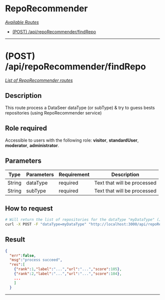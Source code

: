 # RepoRecommender

*[Available Routes](../API.md#available-routes)*

  - [(POST) /api/repoRecommender/findRepo](#post-apireporecommenderfindrepo)

---

# (POST) /api/repoRecommender/findRepo

*[List of RepoRecommender routes](#reporecommender)*

## Description

This route process a DataSeer dataType (or subType) & try to guess bests repositories (using RepoRecommender service)

## Role required

Accessible to users with the following role: **visitor**, **standardUser**, **moderator**, **administrator**.

## Parameters

<table>
  <thead>
    <tr>
      <th>Type</th>
      <th>Parameters</th>
      <th>Requirement</th>
      <th>Description</th>
    </tr>
  </thead>
  <tbody>
    <tr>
      <td>String</td>
      <td>dataType</td>
      <td>required</td>
      <td>Text that will be processed</td>
    </tr>
    <tr>
      <td>String</td>
      <td>subType</td>
      <td>required</td>
      <td>Text that will be processed</td>
    </tr>
  </tbody>
</table>

## How to request

```bash
# Will return the list of repositories for the dataType "myDataType" (JSON formated)
curl -X POST -F "dataType=myDataType" "http://localhost:3000/api/repoRecommender/findRepo"
```

## Result

```json
{
  "err":false,
  "msg":"process succeed",
  "res":[
    {"rank":1,"label":"...","url":"...","score":105},
    {"rank":2,"label":"...","url":"...","score":104},
    ...
    ]
  }
```

---